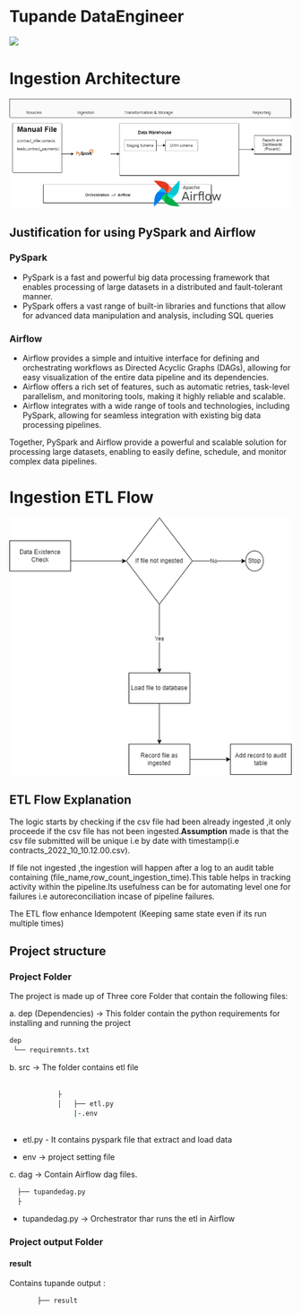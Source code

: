 # Tupande DataEngineer
![](https://img.shields.io/pypi/pyversions/django.svg)

# Ingestion Architecture
![img.png ](image/TupandeHighlevel.png)
## Justification for using PySpark and Airflow

### PySpark
- PySpark is a fast and powerful big data processing framework that enables processing of large datasets in a distributed and fault-tolerant manner.
- PySpark offers a vast range of built-in libraries and functions that allow for advanced data manipulation and analysis, including SQL queries

### Airflow
- Airflow provides a simple and intuitive interface for defining and orchestrating workflows as Directed Acyclic Graphs (DAGs), allowing for easy visualization of the entire data pipeline and its dependencies.
- Airflow offers a rich set of features, such as automatic retries, task-level parallelism, and monitoring tools, making it highly reliable and scalable.
- Airflow integrates with a wide range of tools and technologies, including PySpark, allowing for seamless integration with existing big data processing pipelines.

Together, PySpark and Airflow provide a powerful and scalable solution for processing large datasets, enabling  to easily define, schedule, and monitor complex data pipelines.

# Ingestion ETL Flow
![img.png ](image/Tupandeetlflow.png)
## ETL Flow Explanation
The logic starts by checking if the csv file had been already ingested ,it only proceede if the csv file has not been ingested.**Assumption** made is that the csv file submitted will be unique i.e by date with timestamp(i.e contracts_2022_10_10.12.00.csv).

If file not ingested ,the ingestion will happen after a log to an audit table containing (file_name,row_count_ingestion_time).This table helps in tracking activity within the pipeline.Its usefulness can be for automating level one for failures i.e autoreconciliation incase of pipeline failures.

The ETL flow enhance Idempotent (Keeping same state even if its run multiple times)

## Project structure

### Project Folder


The  project is made up of Three core Folder that contain the following  files:

a. dep (Dependencies) -> This folder contain the python requirements for installing and running the project 
```bash
dep
 └── requiremnts.txt
```

b. src -> The folder contains etl file

```bash

            ├
            │   ├── etl.py
                |-.env
        

 ```

* etl.py - It contains pyspark file that extract and load data

* env -> project setting file


c. dag -> Contain Airflow dag files.

```bash
  ├── tupandedag.py
  ├      

```
* tupandedag.py -> Orchestrator thar runs the etl in Airflow


### Project output Folder
#### result
Contains tupande output :


```
       ├── result
```
